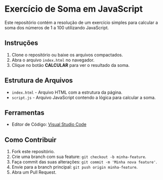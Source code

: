 # Exercício de Soma em JavaScript

Este repositório contém a resolução de um exercício simples para calcular a soma dos números de 1 a 100 utilizando JavaScript.

## Instruções

1. Clone o repositório ou baixe os arquivos compactados.
2. Abra o arquivo `index.html` no navegador.
3. Clique no botão **CALCULAR** para ver o resultado da soma.

## Estrutura de Arquivos

- `index.html` - Arquivo HTML com a estrutura da página.
- `script.js` - Arquivo JavaScript contendo a lógica para calcular a soma.

## Ferramentas

- Editor de Código: [Visual Studio Code](https://code.visualstudio.com)

## Como Contribuir

1. Fork este repositório.
2. Crie uma branch com sua feature: `git checkout -b minha-feature`.
3. Faça commit das suas alterações: `git commit -m 'Minha nova feature'`.
4. Envie para a branch principal: `git push origin minha-feature`.
5. Abra um Pull Request.

